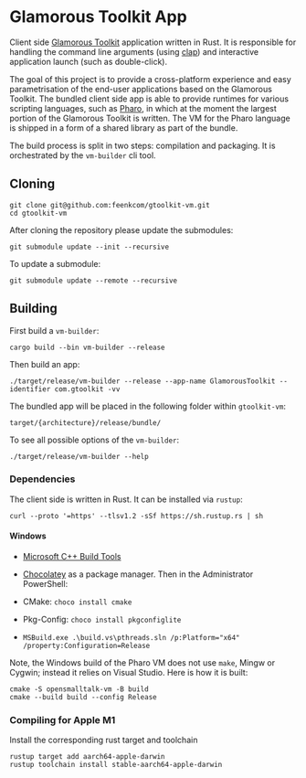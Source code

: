 # Glamorous Toolkit App
Client side [Glamorous Toolkit](https://github.com/feenkcom/gtoolkit) application written in Rust. It is responsible for handling the command line arguments (using [clap](https://github.com/clap-rs/clap/)) and interactive application launch (such as double-click).

The goal of this project is to provide a cross-platform experience and easy parametrisation of the end-user applications based on the Glamorous Toolkit. The bundled client side app is able to provide runtimes for various scripting languages, such as [Pharo](https://pharo.org), in which at the moment the largest portion of the Glamorous Toolkit is written. The VM for the Pharo language is shipped in a form of a shared library as part of the bundle.

The build process is split in two steps: compilation and packaging. It is orchestrated by the `vm-builder` cli tool.

## Cloning
```
git clone git@github.com:feenkcom/gtoolkit-vm.git
cd gtoolkit-vm
```

After cloning the repository please update the submodules:
```
git submodule update --init --recursive
```

To update a submodule:
```
git submodule update --remote --recursive
```

## Building

First build a `vm-builder`:
```
cargo build --bin vm-builder --release
```
Then build an app:
```
./target/release/vm-builder --release --app-name GlamorousToolkit --identifier com.gtoolkit -vv
```
The bundled app will be placed in the following folder within `gtoolkit-vm`:
```
target/{architecture}/release/bundle/
```

To see all possible options of the `vm-builder`:
```
./target/release/vm-builder --help
```

### Dependencies
The client side is written in Rust. It can be installed via `rustup`:
```
curl --proto '=https' --tlsv1.2 -sSf https://sh.rustup.rs | sh
```

#### Windows
 - [Microsoft C++ Build Tools](https://visualstudio.microsoft.com/visual-cpp-build-tools/)
 - [Chocolatey](https://chocolatey.org/install) as a package manager. Then in the Administrator PowerShell:
 - CMake: `choco install cmake`  
 - Pkg-Config: `choco install pkgconfiglite`
   
 - `MSBuild.exe .\build.vs\pthreads.sln /p:Platform="x64" /property:Configuration=Release`

Note, the Windows build of the Pharo VM does not use `make`, Mingw or Cygwin; instead it relies on Visual Studio. Here is how it is built:
```
cmake -S opensmalltalk-vm -B build
cmake --build build --config Release
```

### Compiling for Apple M1

Install the corresponding rust target and toolchain
```
rustup target add aarch64-apple-darwin
rustup toolchain install stable-aarch64-apple-darwin
```